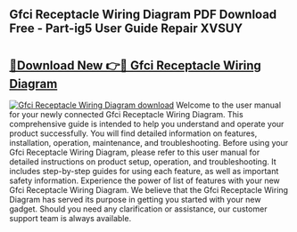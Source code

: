 ## Gfci Receptacle Wiring Diagram PDF Download Free - Part-ig5 User Guide Repair XVSUY

# <h2><a href="http://dfqaxt0.blite.top/?on=Gfci+Receptacle+Wiring+Diagram">🔗Download New 👉🔴 Gfci Receptacle Wiring Diagram</a></h2>

[![Gfci Receptacle Wiring Diagram download](https://i.imgur.com/lujVjoI.png)](http://dfqaxt0.blite.top/?on=Gfci+Receptacle+Wiring+Diagram)
Welcome to the user manual for your newly connected Gfci Receptacle Wiring Diagram. This comprehensive guide is intended to help you understand and operate your product successfully. You will find detailed information on features, installation, operation, maintenance, and troubleshooting. Before using your Gfci Receptacle Wiring Diagram, please refer to this user manual for detailed instructions on product setup, operation, and troubleshooting. It includes step-by-step guides for using each feature, as well as important safety information. Experience the power of list of features with your new Gfci Receptacle Wiring Diagram. We believe that the Gfci Receptacle Wiring Diagram has served its purpose in getting you started with your new gadget. Should you need any clarification or assistance, our customer support team is always available.
